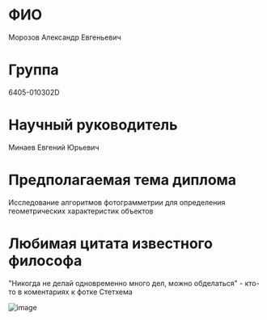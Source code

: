 # ФИО
Морозов Александр Евгеньевич

# Группа
6405-010302D

# Научный руководитель
Минаев Евгений Юрьевич

# Предполагаемая тема диплома
Исследование алгоритмов фотограмметрии для определения геометрических характеристик объектов

# Любимая цитата известного философа
"Никогда не делай одновременно много дел, можно обделаться" - кто-то в коментариях к фотке Стетхема

![image](https://github.com/user-attachments/assets/0816c6e3-1466-40bf-94fe-fe302707cf45)
